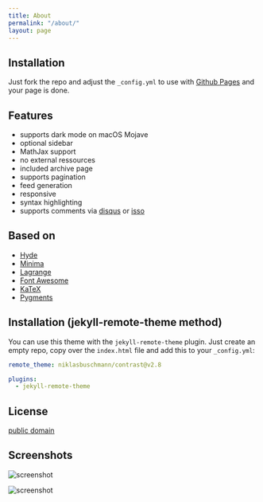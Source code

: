 ```yaml
---
title: About
permalink: "/about/"
layout: page
---
```


## Installation

Just fork the repo and adjust the `_config.yml` to use with [Github Pages](https://pages.github.com/) and your page is done.

## Features

 - supports dark mode on macOS Mojave
 - optional sidebar
 - MathJax support
 - no external ressources
 - included archive page
 - supports pagination
 - feed generation
 - responsive
 - syntax highlighting
 - supports comments via [disqus](https://disqus.com/) or [isso](http://posativ.org/isso/)

## Based on

- [Hyde](https://github.com/poole/hyde)
- [Minima](https://github.com/jekyll/minima)
- [Lagrange](https://github.com/LeNPaul/Lagrange)
- [Font Awesome](http://fontawesome.io/)
- [KaTeX](https://katex.org/)
- [Pygments](https://github.com/richleland/pygments-css)

## Installation (jekyll-remote-theme method)

You can use this theme with the `jekyll-remote-theme` plugin. Just create an empty repo, copy over the `index.html` file and add this to your `_config.yml`:

```yaml
remote_theme: niklasbuschmann/contrast@v2.8

plugins:
  - jekyll-remote-theme
```

## License

[public domain](http://unlicense.org/)

## Screenshots

![screenshot](https://user-images.githubusercontent.com/4943215/73125194-5f0b8b80-3fa4-11ea-805c-8387187503ad.png)

![screenshot](https://user-images.githubusercontent.com/4943215/73125195-5fa42200-3fa4-11ea-89f8-d09c1d6fe252.png)

